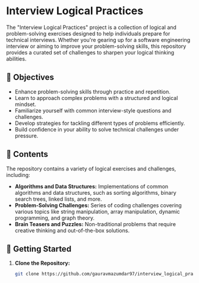 # Interview Logical Practices

The "Interview Logical Practices" project is a collection of logical and problem-solving exercises designed to help individuals prepare for technical interviews. Whether you're gearing up for a software engineering interview or aiming to improve your problem-solving skills, this repository provides a curated set of challenges to sharpen your logical thinking abilities.

## 🎯 Objectives

- Enhance problem-solving skills through practice and repetition.
- Learn to approach complex problems with a structured and logical mindset.
- Familiarize yourself with common interview-style questions and challenges.
- Develop strategies for tackling different types of problems efficiently.
- Build confidence in your ability to solve technical challenges under pressure.

## 🧩 Contents

The repository contains a variety of logical exercises and challenges, including:

- **Algorithms and Data Structures:** Implementations of common algorithms and data structures, such as sorting algorithms, binary search trees, linked lists, and more.
- **Problem-Solving Challenges:** Series of coding challenges covering various topics like string manipulation, array manipulation, dynamic programming, and graph theory.
- **Brain Teasers and Puzzles:** Non-traditional problems that require creative thinking and out-of-the-box solutions.

## 🚀 Getting Started

1. **Clone the Repository:** 
   ```bash
   git clone https://github.com/gauravmazumdar97/interview_logical_practices.git
